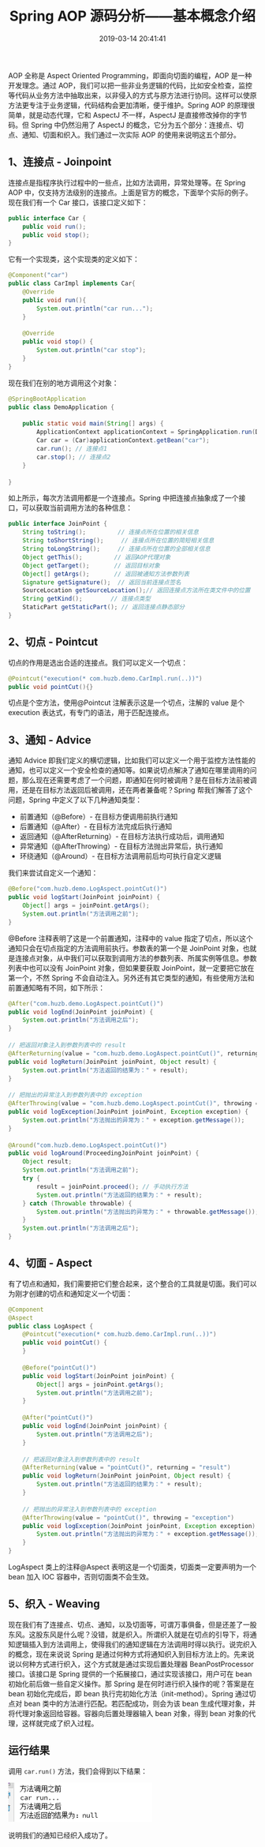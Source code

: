﻿---
title: Spring AOP 源码分析——基本概念介绍
tags: 
	- Java
	- Spring
toc: true
date: 2019-03-14 20:41:41
---
AOP 全称是 Aspect Oriented Programming，即面向切面的编程，AOP 是一种开发理念。通过 AOP，我们可以把一些非业务逻辑的代码，比如安全检查，监控等代码从业务方法中抽取出来，以非侵入的方式与原方法进行协同。这样可以使原方法更专注于业务逻辑，代码结构会更加清晰，便于维护。Spring AOP 的原理很简单，就是动态代理，它和 AspectJ 不一样，AspectJ 是直接修改掉你的字节码。但 Spring 中仍然沿用了 AspectJ 的概念，它分为五个部分：连接点、切点、通知、切面和织入。我们通过一次实际 AOP 的使用来说明这五个部分。

## 1、连接点 - Joinpoint
连接点是指程序执行过程中的一些点，比如方法调用，异常处理等。在 Spring AOP 中，仅支持方法级别的连接点。上面是官方的概念，下面举个实际的例子。现在我们有一个 Car 接口，该接口定义如下：
```java
public interface Car {
    public void run();
    public void stop();
}
```
它有一个实现类，这个实现类的定义如下：
```java
@Component("car")
public class CarImpl implements Car{
    @Override
    public void run(){
        System.out.println("car run...");
    }

    @Override
    public void stop() {
        System.out.println("car stop");
    }
}
```
现在我们在别的地方调用这个对象：
```java
@SpringBootApplication
public class DemoApplication {

    public static void main(String[] args) {
        ApplicationContext applicationContext = SpringApplication.run(DemoApplication.class, args);
        Car car = (Car)applicationContext.getBean("car");
        car.run(); // 连接点1
        car.stop(); // 连接点2
    }

}
```
如上所示，每次方法调用都是一个连接点。Spring 中把连接点抽象成了一个接口，可以获取当前调用方法的各种信息：
```java
public interface JoinPoint {  
    String toString();         // 连接点所在位置的相关信息  
    String toShortString();     // 连接点所在位置的简短相关信息  
    String toLongString();     // 连接点所在位置的全部相关信息  
    Object getThis();         // 返回AOP代理对象  
    Object getTarget();       // 返回目标对象  
    Object[] getArgs();       // 返回被通知方法参数列表  
    Signature getSignature();  // 返回当前连接点签名  
    SourceLocation getSourceLocation();// 返回连接点方法所在类文件中的位置  
    String getKind();        // 连接点类型  
    StaticPart getStaticPart(); // 返回连接点静态部分  
}  
```
## 2、切点 - Pointcut
切点的作用是选出合适的连接点。我们可以定义一个切点：
```java
@Pointcut("execution(* com.huzb.demo.CarImpl.run(..))")
public void pointCut(){}
```
切点是个空方法，使用@Pointcut 注解表示这是一个切点，注解的 value 是个 execution 表达式，有专门的语法，用于匹配连接点。

## 3、通知 - Advice
通知 Advice 即我们定义的横切逻辑，比如我们可以定义一个用于监控方法性能的通知，也可以定义一个安全检查的通知等。如果说切点解决了通知在哪里调用的问题，那么现在还需要考虑了一个问题，即通知在何时被调用？是在目标方法前被调用，还是在目标方法返回后被调用，还在两者兼备呢？Spring 帮我们解答了这个问题，Spring 中定义了以下几种通知类型：
- 前置通知（@Before）- 在目标方便调用前执行通知
- 后置通知（@After）- 在目标方法完成后执行通知
- 返回通知（@AfterReturning）- 在目标方法执行成功后，调用通知
- 异常通知（@AfterThrowing）- 在目标方法抛出异常后，执行通知
- 环绕通知（@Around）- 在目标方法调用前后均可执行自定义逻辑

我们来尝试自定义一个通知：
```java
@Before("com.huzb.demo.LogAspect.pointCut()")
public void logStart(JoinPoint joinPoint) {
    Object[] args = joinPoint.getArgs();
    System.out.println("方法调用之前");
}
```
@Before 注释表明了这是一个前置通知，注释中的 value 指定了切点，所以这个通知只会在切点指定的方法调用前执行。参数表的第一个是 JoinPoint 对象，也就是连接点对象，从中我们可以获取到调用方法的参数列表、所属实例等信息。参数列表中也可以没有 JoinPoint 对象，但如果要获取 JoinPoint，就一定要把它放在第一个，不然 Spring 不会自动注入。另外还有其它类型的通知，有些使用方法和前置通知略有不同，如下所示：
```java
@After("com.huzb.demo.LogAspect.pointCut()")
public void logEnd(JoinPoint joinPoint) {
    System.out.println("方法调用之后");
}

// 把返回对象注入到参数列表中的 result
@AfterReturning(value = "com.huzb.demo.LogAspect.pointCut()", returning = "result")
public void logReturn(JoinPoint joinPoint, Object result) {
    System.out.println("方法返回的结果为：" + result);
}

// 把抛出的异常注入到参数列表中的 exception
@AfterThrowing(value = "com.huzb.demo.LogAspect.pointCut()", throwing = "exception")
public void logException(JoinPoint joinPoint, Exception exception) {
    System.out.println("方法抛出的异常为：" + exception.getMessage());
}

@Around("com.huzb.demo.LogAspect.pointCut()")
public void logAround(ProceedingJoinPoint joinPoint) {
    Object result;
    System.out.println("方法调用之前");
    try {
        result = joinPoint.proceed(); // 手动执行方法
        System.out.println("方法返回的结果为：" + result);
    } catch (Throwable throwable) {
        System.out.println("方法抛出的异常为：" + throwable.getMessage());
    }
    System.out.println("方法调用之后");
}
```

## 4、切面 - Aspect
有了切点和通知，我们需要把它们整合起来，这个整合的工具就是切面。我们可以为刚才创建的切点和通知定义一个切面：
```java
@Component
@Aspect
public class LogAspect {
    @Pointcut("execution(* com.huzb.demo.CarImpl.run(..))")
    public void pointCut() {
    }

    @Before("pointCut()")
    public void logStart(JoinPoint joinPoint) {
        Object[] args = joinPoint.getArgs();
        System.out.println("方法调用之前");
    }

    @After("pointCut()")
    public void logEnd(JoinPoint joinPoint) {
        System.out.println("方法调用之后");
    }

    // 把返回对象注入到参数列表中的 result
    @AfterReturning(value = "pointCut()", returning = "result")
    public void logReturn(JoinPoint joinPoint, Object result) {
        System.out.println("方法返回的结果为：" + result);
    }

    // 把抛出的异常注入到参数列表中的 exception
    @AfterThrowing(value = "pointCut()", throwing = "exception")
    public void logException(JoinPoint joinPoint, Exception exception) {
        System.out.println("方法抛出的异常为：" + exception.getMessage());
    }
}
```
LogAspect 类上的注释@Aspect 表明这是一个切面类，切面类一定要声明为一个 bean 加入 IOC 容器中，否则切面类不会生效。

## 5、织入 - Weaving
现在我们有了连接点、切点、通知，以及切面等，可谓万事俱备，但是还差了一股东风。这股东风是什么呢？没错，就是织入。所谓织入就是在切点的引导下，将通知逻辑插入到方法调用上，使得我们的通知逻辑在方法调用时得以执行。说完织入的概念，现在来说说 Spring 是通过何种方式将通知织入到目标方法上的。先来说说以何种方式进行织入，这个方式就是通过实现后置处理器 BeanPostProcessor 接口。该接口是 Spring 提供的一个拓展接口，通过实现该接口，用户可在 bean 初始化前后做一些自定义操作。那 Spring 是在何时进行织入操作的呢？答案是在 bean 初始化完成后，即 bean 执行完初始化方法（init-method）。Spring 通过切点对 bean 类中的方法进行匹配。若匹配成功，则会为该 bean 生成代理对象，并将代理对象返回给容器。容器向后置处理器输入 bean 对象，得到 bean 对象的代理，这样就完成了织入过程。

## 运行结果
调用 `car.run()` 方法，我们会得到以下结果：

<img src="./Spring-AOP源码浅析——基本概念介绍/运行结果.png"/>

说明我们的通知已经织入成功了。